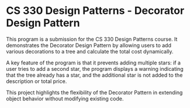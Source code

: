 # CS 330 Design Patterns - Decorator Design Pattern

This program is a submission for the CS 330 Design Patterns course. It demonstrates the Decorator Design Pattern by allowing users to add various decorations to a tree and calculate the total cost dynamically.

A key feature of the program is that it prevents adding multiple stars: if a user tries to add a second star, the program displays a warning indicating that the tree already has a star, and the additional star is not added to the description or total price.

This project highlights the flexibility of the Decorator Pattern in extending object behavior without modifying existing code.
